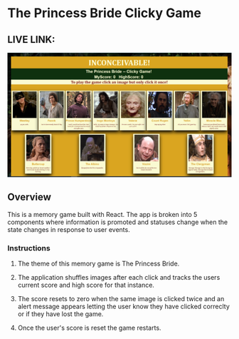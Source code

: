 # The Princess Bride Clicky Game

## LIVE LINK: 

![](https://github.com/leeretk/clickygame/blob/master/public/homepage.PNG)



## Overview

This is a memory game built with React. The app is broken into 5 components where information is promoted and statuses change when the state changes in response to user events.

### Instructions

1. The theme of this memory game is The Princess Bride.  

3. The application shuffles images after each click and tracks the users current score and high score for that instance. 

4. The score resets to zero when the same image is clicked twice and an alert message appears letting the user know they have clicked correclty or if they have lost the game. 

6. Once the user's score is reset the game restarts. 
